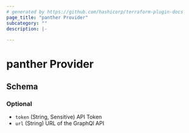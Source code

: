 ```yaml
---
# generated by https://github.com/hashicorp/terraform-plugin-docs
page_title: "panther Provider"
subcategory: ""
description: |-
  
---
```


# panther Provider





<!-- schema generated by tfplugindocs -->
## Schema

### Optional

- `token` (String, Sensitive) API Token
- `url` (String) URL of the GraphQl API
